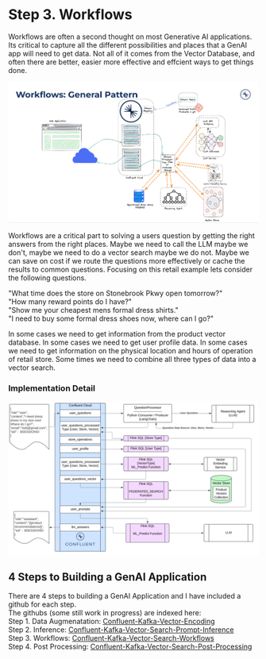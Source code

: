 # Step 3.  Workflows

Workflows are often a second thought on most Generative AI applications.  Its critical to capture all the different possibilities and places that a GenAI app will need to get data.  Not all of it comes from the Vector Database, and often there are better, easier more effective and effcient ways to get things done. 
   
![Workflows Genreral Architecture](/files/img/workflowsGeneralPattern2.png)  

Workflows are a critical part to solving a users question by getting the right answers from the right places.  Maybe we need to call the LLM maybe we don't, maybe we need to do a vector search maybe we do not.  Maybe we can save on cost if we route the questions more effectively or cache the results to common questions.  Focusing on this retail example lets consider the following questions.

"What time does the store on Stonebrook Pkwy open tomorrow?"   
"How many reward points do I have?"   
"Show me your cheapest mens formal dress shirts."   
"I need to buy some formal dress shoes now, where can I go?"   
   
In some cases we need to get information from the product vector database.  In some cases we need to get user profile data. In some cases we need to get information on the physical location and hours of operation of retail store.  Some times we need to combine all three types of data into a vector search.
   
### Implementation Detail
![Workflows Genreral Architecture](/files/img/workflowsImplementation.png)  



## 4 Steps to Building a GenAI Application
There are 4 steps to building a GenAI Application and I have included a github for each step.    
The githubs (some still work in progress) are indexed here:   
Step 1. Data Augmenatation: [Confluent-Kafka-Vector-Encoding](https://github.com/brittonlaroche/Confluent-Kafka-Vector-Encoding)   
Step 2. Inference: [Confluent-Kafka-Vector-Search-Prompt-Inference](https://github.com/brittonlaroche/Confluent-Kafka-Vector-Search-Prompt-Inference)   
Step 3. Workflows: [Confluent-Kafka-Vector-Search-Workflows](https://github.com/brittonlaroche/Confluent-Kafka-Vector-Search-Workflows)   
Step 4. Post Processing: [Confluent-Kafka-Vector-Search-Post-Processing](https://github.com/brittonlaroche/Confluent-Kafka-Vector-Search-Post-Processing)   
   
